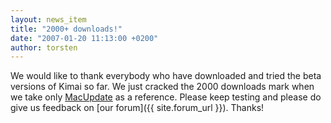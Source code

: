 ```yaml
---
layout: news_item
title: "2000+ downloads!"
date: "2007-01-20 11:13:00 +0200"
author: torsten
---
```


We would like to thank everybody who have downloaded and tried the beta versions of Kimai so far.
We just cracked the 2000 downloads mark when we take only [MacUpdate](http://www.macupdate.com/info.php/id/23590) as a reference.
Please keep testing and please do give us feedback on [our forum]({{ site.forum_url }}). Thanks!